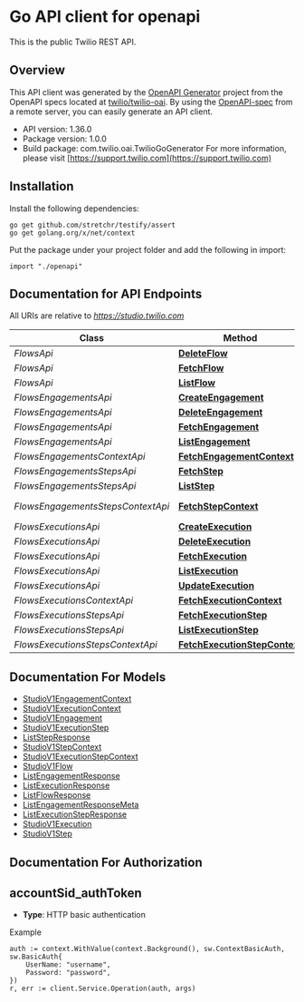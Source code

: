 # Go API client for openapi

This is the public Twilio REST API.

## Overview
This API client was generated by the [OpenAPI Generator](https://openapi-generator.tech) project from the OpenAPI specs located at [twilio/twilio-oai](https://github.com/twilio/twilio-oai/tree/main/spec).  By using the [OpenAPI-spec](https://www.openapis.org/) from a remote server, you can easily generate an API client.

- API version: 1.36.0
- Package version: 1.0.0
- Build package: com.twilio.oai.TwilioGoGenerator
For more information, please visit [https://support.twilio.com](https://support.twilio.com)

## Installation

Install the following dependencies:

```shell
go get github.com/stretchr/testify/assert
go get golang.org/x/net/context
```

Put the package under your project folder and add the following in import:

```golang
import "./openapi"
```

## Documentation for API Endpoints

All URIs are relative to *https://studio.twilio.com*

Class | Method | HTTP request | Description
------------ | ------------- | ------------- | -------------
*FlowsApi* | [**DeleteFlow**](docs/FlowsApi.md#deleteflow) | **Delete** /v1/Flows/{Sid} | 
*FlowsApi* | [**FetchFlow**](docs/FlowsApi.md#fetchflow) | **Get** /v1/Flows/{Sid} | 
*FlowsApi* | [**ListFlow**](docs/FlowsApi.md#listflow) | **Get** /v1/Flows | 
*FlowsEngagementsApi* | [**CreateEngagement**](docs/FlowsEngagementsApi.md#createengagement) | **Post** /v1/Flows/{FlowSid}/Engagements | 
*FlowsEngagementsApi* | [**DeleteEngagement**](docs/FlowsEngagementsApi.md#deleteengagement) | **Delete** /v1/Flows/{FlowSid}/Engagements/{Sid} | 
*FlowsEngagementsApi* | [**FetchEngagement**](docs/FlowsEngagementsApi.md#fetchengagement) | **Get** /v1/Flows/{FlowSid}/Engagements/{Sid} | 
*FlowsEngagementsApi* | [**ListEngagement**](docs/FlowsEngagementsApi.md#listengagement) | **Get** /v1/Flows/{FlowSid}/Engagements | 
*FlowsEngagementsContextApi* | [**FetchEngagementContext**](docs/FlowsEngagementsContextApi.md#fetchengagementcontext) | **Get** /v1/Flows/{FlowSid}/Engagements/{EngagementSid}/Context | 
*FlowsEngagementsStepsApi* | [**FetchStep**](docs/FlowsEngagementsStepsApi.md#fetchstep) | **Get** /v1/Flows/{FlowSid}/Engagements/{EngagementSid}/Steps/{Sid} | 
*FlowsEngagementsStepsApi* | [**ListStep**](docs/FlowsEngagementsStepsApi.md#liststep) | **Get** /v1/Flows/{FlowSid}/Engagements/{EngagementSid}/Steps | 
*FlowsEngagementsStepsContextApi* | [**FetchStepContext**](docs/FlowsEngagementsStepsContextApi.md#fetchstepcontext) | **Get** /v1/Flows/{FlowSid}/Engagements/{EngagementSid}/Steps/{StepSid}/Context | 
*FlowsExecutionsApi* | [**CreateExecution**](docs/FlowsExecutionsApi.md#createexecution) | **Post** /v1/Flows/{FlowSid}/Executions | 
*FlowsExecutionsApi* | [**DeleteExecution**](docs/FlowsExecutionsApi.md#deleteexecution) | **Delete** /v1/Flows/{FlowSid}/Executions/{Sid} | 
*FlowsExecutionsApi* | [**FetchExecution**](docs/FlowsExecutionsApi.md#fetchexecution) | **Get** /v1/Flows/{FlowSid}/Executions/{Sid} | 
*FlowsExecutionsApi* | [**ListExecution**](docs/FlowsExecutionsApi.md#listexecution) | **Get** /v1/Flows/{FlowSid}/Executions | 
*FlowsExecutionsApi* | [**UpdateExecution**](docs/FlowsExecutionsApi.md#updateexecution) | **Post** /v1/Flows/{FlowSid}/Executions/{Sid} | 
*FlowsExecutionsContextApi* | [**FetchExecutionContext**](docs/FlowsExecutionsContextApi.md#fetchexecutioncontext) | **Get** /v1/Flows/{FlowSid}/Executions/{ExecutionSid}/Context | 
*FlowsExecutionsStepsApi* | [**FetchExecutionStep**](docs/FlowsExecutionsStepsApi.md#fetchexecutionstep) | **Get** /v1/Flows/{FlowSid}/Executions/{ExecutionSid}/Steps/{Sid} | 
*FlowsExecutionsStepsApi* | [**ListExecutionStep**](docs/FlowsExecutionsStepsApi.md#listexecutionstep) | **Get** /v1/Flows/{FlowSid}/Executions/{ExecutionSid}/Steps | 
*FlowsExecutionsStepsContextApi* | [**FetchExecutionStepContext**](docs/FlowsExecutionsStepsContextApi.md#fetchexecutionstepcontext) | **Get** /v1/Flows/{FlowSid}/Executions/{ExecutionSid}/Steps/{StepSid}/Context | 


## Documentation For Models

 - [StudioV1EngagementContext](docs/StudioV1EngagementContext.md)
 - [StudioV1ExecutionContext](docs/StudioV1ExecutionContext.md)
 - [StudioV1Engagement](docs/StudioV1Engagement.md)
 - [StudioV1ExecutionStep](docs/StudioV1ExecutionStep.md)
 - [ListStepResponse](docs/ListStepResponse.md)
 - [StudioV1StepContext](docs/StudioV1StepContext.md)
 - [StudioV1ExecutionStepContext](docs/StudioV1ExecutionStepContext.md)
 - [StudioV1Flow](docs/StudioV1Flow.md)
 - [ListEngagementResponse](docs/ListEngagementResponse.md)
 - [ListExecutionResponse](docs/ListExecutionResponse.md)
 - [ListFlowResponse](docs/ListFlowResponse.md)
 - [ListEngagementResponseMeta](docs/ListEngagementResponseMeta.md)
 - [ListExecutionStepResponse](docs/ListExecutionStepResponse.md)
 - [StudioV1Execution](docs/StudioV1Execution.md)
 - [StudioV1Step](docs/StudioV1Step.md)


## Documentation For Authorization



## accountSid_authToken

- **Type**: HTTP basic authentication

Example

```golang
auth := context.WithValue(context.Background(), sw.ContextBasicAuth, sw.BasicAuth{
    UserName: "username",
    Password: "password",
})
r, err := client.Service.Operation(auth, args)
```

